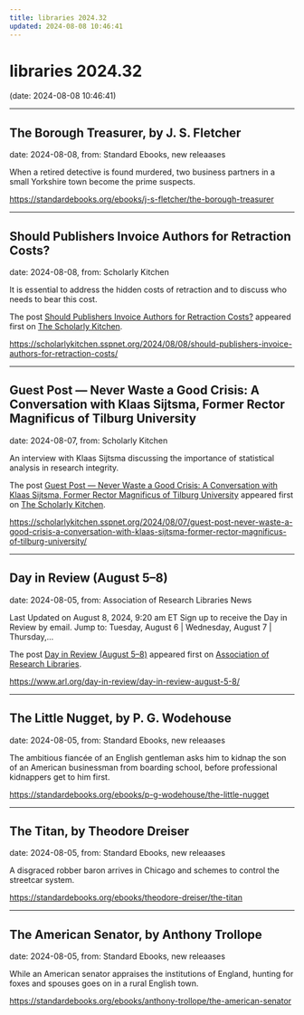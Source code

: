 ```yaml
---
title: libraries 2024.32
updated: 2024-08-08 10:46:41
---
```


# libraries 2024.32

(date: 2024-08-08 10:46:41)

---

## The Borough Treasurer, by J. S. Fletcher

date: 2024-08-08, from: Standard Ebooks, new releaases

When a retired detective is found murdered, two business partners in a small Yorkshire town become the prime suspects. 

<https://standardebooks.org/ebooks/j-s-fletcher/the-borough-treasurer>

---

## Should Publishers Invoice Authors for Retraction Costs?

date: 2024-08-08, from: Scholarly Kitchen

<p>It is essential to address the hidden costs of retraction and to discuss who needs to bear this cost.</p>
<p>The post <a href="https://scholarlykitchen.sspnet.org/2024/08/08/should-publishers-invoice-authors-for-retraction-costs/">Should Publishers Invoice Authors for Retraction Costs?</a> appeared first on <a href="https://scholarlykitchen.sspnet.org">The Scholarly Kitchen</a>.</p>
 

<https://scholarlykitchen.sspnet.org/2024/08/08/should-publishers-invoice-authors-for-retraction-costs/>

---

## Guest Post — Never Waste a Good Crisis: A Conversation with Klaas Sijtsma, Former Rector Magnificus of Tilburg University

date: 2024-08-07, from: Scholarly Kitchen

<p>An interview with Klaas Sijtsma discussing the importance of statistical analysis in research integrity.</p>
<p>The post <a href="https://scholarlykitchen.sspnet.org/2024/08/07/guest-post-never-waste-a-good-crisis-a-conversation-with-klaas-sijtsma-former-rector-magnificus-of-tilburg-university/">Guest Post &#8212; Never Waste a Good Crisis: A Conversation with Klaas Sijtsma, Former Rector Magnificus of Tilburg University</a> appeared first on <a href="https://scholarlykitchen.sspnet.org">The Scholarly Kitchen</a>.</p>
 

<https://scholarlykitchen.sspnet.org/2024/08/07/guest-post-never-waste-a-good-crisis-a-conversation-with-klaas-sijtsma-former-rector-magnificus-of-tilburg-university/>

---

## Day in Review (August 5–8)

date: 2024-08-05, from: Association of Research Libraries News

<p>Last Updated on August 8, 2024, 9:20 am ET Sign up to receive the Day in Review by email. Jump to: Tuesday, August 6 &#124; Wednesday, August 7 &#124; Thursday,...</p>
<p>The post <a href="https://www.arl.org/day-in-review/day-in-review-august-5-8/">Day in Review (August 5–8)</a> appeared first on <a href="https://www.arl.org">Association of Research Libraries</a>.</p>
 

<https://www.arl.org/day-in-review/day-in-review-august-5-8/>

---

## The Little Nugget, by P. G. Wodehouse

date: 2024-08-05, from: Standard Ebooks, new releaases

The ambitious fiancée of an English gentleman asks him to kidnap the son of an American businessman from boarding school, before professional kidnappers get to him first. 

<https://standardebooks.org/ebooks/p-g-wodehouse/the-little-nugget>

---

## The Titan, by Theodore Dreiser

date: 2024-08-05, from: Standard Ebooks, new releaases

A disgraced robber baron arrives in Chicago and schemes to control the streetcar system. 

<https://standardebooks.org/ebooks/theodore-dreiser/the-titan>

---

## The American Senator, by Anthony Trollope

date: 2024-08-05, from: Standard Ebooks, new releaases

While an American senator appraises the institutions of England, hunting for foxes and spouses goes on in a rural English town. 

<https://standardebooks.org/ebooks/anthony-trollope/the-american-senator>

